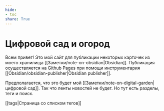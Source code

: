 ```yaml
---
hide: 
- toc
share: True
---
```

# Цифровой сад и огород
Всем привет! Это мой сайт для публикации некоторых карточек из моего хранилища [[Заметки/note-on-obsidian|Obsidian]]. Публикация осуществляется на Github Pages при помощи инструментария [[Obsidian/obsidian-publisher|Obsidian publisher]].

Предполагается, что это будет мой [[Заметки/note-on-digital-garden|цифровой сад]]. Так что ленты новостей не будет. Но тут есть разделы, теги и поиск.

[[tags|Страница со списком тегов]]